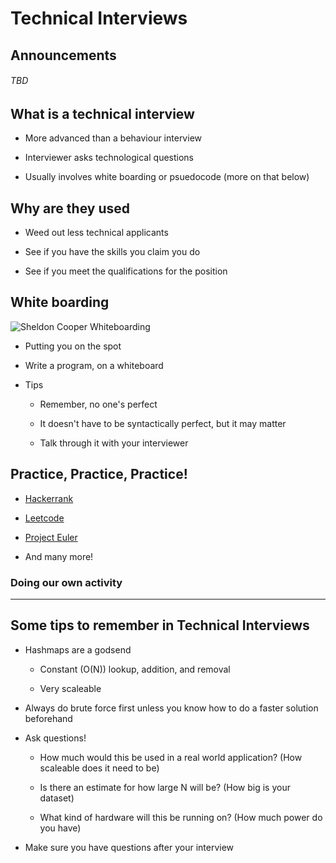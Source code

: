 # Technical Interviews

## Announcements

###### TBD

## What is a technical interview

  - More advanced than a behaviour interview
  
  - Interviewer asks technological questions
  
  - Usually involves white boarding or psuedocode (more on that below)
  
## Why are they used

  - Weed out less technical applicants
  
  - See if you have the skills you claim you do
  
  - See if you meet the qualifications for the position
  
## White boarding

![Sheldon Cooper Whiteboarding](https://lh5.googleusercontent.com/-oCRcS137jKk/UqH-D8Gkg7I/AAAAAAAAAG4/QdJaXGThnIM/w800-h800/Sheldon_Whiteboarding_2.png)

  - Putting you on the spot
  
  - Write a program, on a whiteboard
  
  - Tips
  
    - Remember, no one's perfect
    
    - It doesn't have to be syntactically perfect, but it may matter
    
    - Talk through it with your interviewer
    
## Practice, Practice, Practice!

  - [Hackerrank](https://www.hackerrank.com)
  
  - [Leetcode](https://leetcode.com)
  
  - [Project Euler](https://projecteuler.net/)
  
  - And many more!
  
### Doing our own activity

---

## Some tips to remember in Technical Interviews

  - Hashmaps are a godsend
  
    - Constant (O(N)) lookup, addition, and removal
    
    - Very scaleable
    
  - Always do brute force first unless you know how to do a faster solution beforehand
  
  - Ask questions!
  
    - How much would this be used in a real world application? (How scaleable does it need to be)
    
    - Is there an estimate for how large N will be? (How big is your dataset)
    
    - What kind of hardware will this be running on? (How much power do you have)
    
  - Make sure you have questions after your interview
